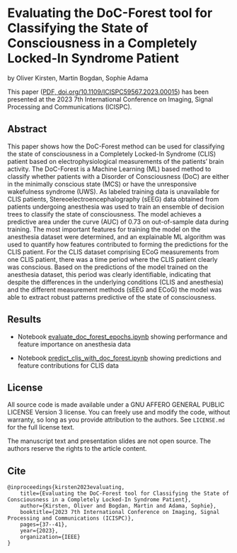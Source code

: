 # Evaluating the DoC-Forest tool for Classifying the State of Consciousness in a Completely Locked-In Syndrome Patient

by
Oliver Kirsten,
Martin Bogdan,
Sophie Adama

This paper ([PDF, ](documents/paper_icispc_2023.pdf) [doi.org/10.1109/ICISPC59567.2023.00015]( doi.org/10.1109/ICISPC59567.2023.00015)) has been presented at the 2023 7th International Conference on Imaging, Signal Processing and Communications (ICISPC).

## Abstract

This paper shows how the DoC-Forest method can
be used for classifying the state of consciousness in a Completely
Locked-In Syndrome (CLIS) patient based on electrophysiological measurements of the patients’ brain activity. The DoC-Forest
is a Machine Learning (ML) based method to classify whether
patients with a Disorder of Consciousness (DoC) are either in the
minimally conscious state (MCS) or have the unresponsive wakefulness syndrome (UWS). As labeled training data is unavailable
for CLIS patients, Stereoelectroencephalography (sEEG) data
obtained from patients undergoing anesthesia was used to train
an ensemble of decision trees to classify the state of consciousness.
The model achieves a predictive area under the curve (AUC) of
0.73 on out-of-sample data during training. The most important
features for training the model on the anesthesia dataset were
determined, and an explainable ML algorithm was used to
quantify how features contributed to forming the predictions
for the CLIS patient. For the CLIS dataset comprising ECoG
measurements from one CLIS patient, there was a time period
where the CLIS patient clearly was conscious. Based on the
predictions of the model trained on the anesthesia dataset,
this period was clearly identifiable, indicating that despite the
differences in the underlying conditions (CLIS and anesthesia)
and the different measurement methods (sEEG and ECoG) the
model was able to extract robust patterns predictive of the state
of consciousness.

## Results
- Notebook [evaluate_doc_forest_epochs.ipynb](https://github.com/randomrain101/doc-forest_clis_anesthesia/blob/main/notebooks/doc_for_clis/evaluate_doc_forest_epochs.ipynb) showing performance and feature importance on anesthesia data

- Notebook [predict_clis_with_doc_forest.ipynb](https://github.com/randomrain101/doc-forest_clis_anesthesia/blob/main/notebooks/doc_for_clis/predict_clis_with_doc_forest.ipynb) showing predictions and feature contributions for CLIS data

## License

All source code is made available under a GNU AFFERO GENERAL PUBLIC LICENSE Version 3 license. You can freely
use and modify the code, without warranty, so long as you provide attribution
to the authors. See `LICENSE.md` for the full license text.

The manuscript text and presentation slides are not open source. The authors reserve the rights to the
article content.

## Cite

    @inproceedings{kirsten2023evaluating,
        title={Evaluating the DoC-Forest tool for Classifying the State of Consciousness in a Completely Locked-In Syndrome Patient},
        author={Kirsten, Oliver and Bogdan, Martin and Adama, Sophie},
        booktitle={2023 7th International Conference on Imaging, Signal Processing and Communications (ICISPC)},
        pages={37--41},
        year={2023},
        organization={IEEE}
    }
